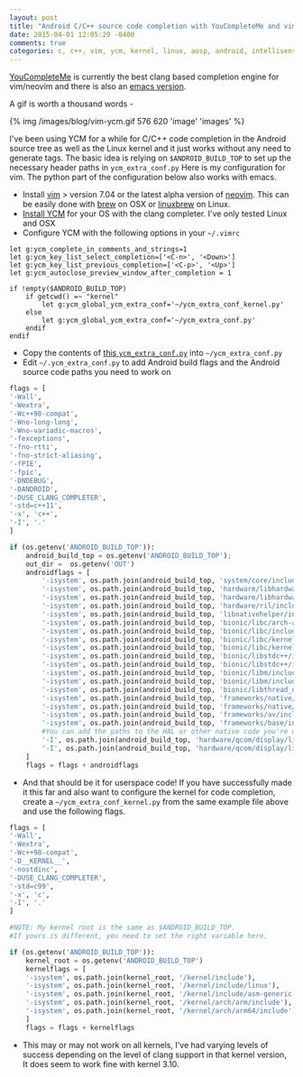 ```yaml
---
layout: post
title: "Android C/C++ source code completion with YouCompleteMe and vim"
date: 2015-04-01 12:05:29 -0400
comments: true
categories: c, c++, vim, ycm, kernel, linux, aosp, android, intellisense, emacs, youcompleteme
---
```

[YouCompleteMe](http://valloric.github.io/YouCompleteMe/) is currently the best clang based completion engine for vim/neovim and there is also an [emacs version](https://github.com/abingham/emacs-ycmd).

A gif is worth a thousand words -

{% img /images/blog/vim-ycm.gif 576 620 'image' 'images' %}

I've been using YCM for a while for C/C++ code completion in the Android source tree as well as the Linux kernel and it just works without any need to generate tags.
The basic idea is relying on `$ANDROID_BUILD_TOP` to set up the necessary header paths in `ycm_extra_conf.py`
Here is my configuration for vim. The python part of the configuration below also works with emacs.

* Install [vim](http://www.vim.org/) > version 7.04 or the latest alpha version of [neovim](http://neovim.org/). This can be easily done with [brew](http://brew.sh/) on OSX or [linuxbrew](http://brew.sh/linuxbrew/) on Linux.
* [Install YCM](http://valloric.github.io/YouCompleteMe/#installation) for your OS with the clang completer. I've only tested Linux and OSX
* Configure YCM with the following options in your `~/.vimrc`
```vim
let g:ycm_complete_in_comments_and_strings=1
let g:ycm_key_list_select_completion=['<C-n>', '<Down>']
let g:ycm_key_list_previous_completion=['<C-p>', '<Up>']
let g:ycm_autoclose_preview_window_after_completion = 1

if !empty($ANDROID_BUILD_TOP)
    if getcwd() =~ "kernel"
        let g:ycm_global_ycm_extra_conf='~/ycm_extra_conf_kernel.py'
    else
        let g:ycm_global_ycm_extra_conf='~/ycm_extra_conf.py'
    endif
endif
```
* Copy the contents of [this `ycm_extra_conf.py`](https://github.com/Valloric/ycmd/blob/master/examples/.ycm_extra_conf.py) into `~/ycm_extra_conf.py`
* Edit `~/.ycm_extra_conf.py` to add Android build flags and the Android source code paths you need to work on

```python
flags = [
'-Wall',
'-Wextra',
'-Wc++98-compat',
'-Wno-long-long',
'-Wno-variadic-macros',
'-fexceptions',
'-fno-rtti',
'-fno-strict-aliasing',
'-fPIE',
'-fpic',
'-DNDEBUG',
'-DANDROID',
'-DUSE_CLANG_COMPLETER',
'-std=c++11',
'-x', 'c++',
'-I', '.'
]

if (os.getenv('ANDROID_BUILD_TOP')):
    android_build_top = os.getenv('ANDROID_BUILD_TOP');
    out_dir =  os.getenv('OUT')
    androidflags = [
        '-isystem', os.path.join(android_build_top, 'system/core/include'),
        '-isystem', os.path.join(android_build_top, 'hardware/libhardware/include'),
        '-isystem', os.path.join(android_build_top, 'hardware/libhardware_legacy/include'),
        '-isystem', os.path.join(android_build_top, 'hardware/ril/include'),
        '-isystem', os.path.join(android_build_top, 'libnativehelper/include'),
        '-isystem', os.path.join(android_build_top, 'bionic/libc/arch-arm/include'),
        '-isystem', os.path.join(android_build_top, 'bionic/libc/include'),
        '-isystem', os.path.join(android_build_top, 'bionic/libc/kernel/common'),
        '-isystem', os.path.join(android_build_top, 'bionic/libc/kernel/arch-arm'),
        '-isystem', os.path.join(android_build_top, 'bionic/libstdc++/include'),
        '-isystem', os.path.join(android_build_top, 'bionic/libstdc++/include'),
        '-isystem', os.path.join(android_build_top, 'bionic/libm/include'),
        '-isystem', os.path.join(android_build_top, 'bionic/libm/include/arm'),
        '-isystem', os.path.join(android_build_top, 'bionic/libthread_db/include/'),
        '-isystem', os.path.join(android_build_top, 'frameworks/native/include'),
        '-isystem', os.path.join(android_build_top, 'frameworks/native/opengl/include'),
        '-isystem', os.path.join(android_build_top, 'frameworks/av/include'),
        '-isystem', os.path.join(android_build_top, 'frameworks/base/include'),
        #You can add the paths to the HAL or other native code you're working on here
        '-I', os.path.join(android_build_top, 'hardware/qcom/display/libgralloc'),
        '-I', os.path.join(android_build_top, 'hardware/qcom/display/libhwcomposer'),
    ]
    flags = flags + androidflags
```
* And that should be it for userspace code! If you have successfully made it this far and also want to configure the kernel for code completion, create a `~/ycm_extra_conf_kernel.py` from the same example file above and use the following flags.

```python
flags = [
'-Wall',
'-Wextra',
'-Wc++98-compat',
'-D__KERNEL__',
'-nostdinc',
'-DUSE_CLANG_COMPLETER',
'-std=c99',
'-x', 'c',
'-I', '.'
]

#NOTE: My kernel root is the same as $ANDROID_BUILD_TOP.
#If yours is different, you need to set the right variable here.

if (os.getenv('ANDROID_BUILD_TOP')):
    kernel_root = os.getenv('ANDROID_BUILD_TOP')
    kernelflags = [
    '-isystem', os.path.join(kernel_root, '/kernel/include'),
    '-isystem', os.path.join(kernel_root, '/kernel/include/linux'),
    '-isystem', os.path.join(kernel_root, '/kernel/include/asm-generic'),
    '-isystem', os.path.join(kernel_root, '/kernel/arch/arm/include'),
    '-isystem', os.path.join(kernel_root, '/kernel/arch/arm64/include'),
    ]
    flags = flags + kernelflags
```
* This may or may not work on all kernels, I've had varying levels of success depending on the level of clang support in that kernel version, It does seem to work fine with kernel 3.10.
